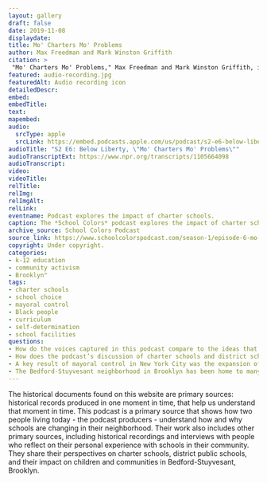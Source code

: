 ```yaml
--- 
layout: gallery
draft: false
date: 2019-11-08
displaydate: 
title: Mo' Charters Mo' Problems
author: Max Freedman and Mark Winston Griffith
citation: >
 "Mo' Charters Mo' Problems," Max Freedman and Mark Winston Griffith, in New York City Civil Rights History Project, Accessed: [Month Day, Year], https://nyccivilrightshistory.org/gallery/mo-charters.
featured: audio-recording.jpg
featuredAlt: Audio recording icon
detailedDescr: 
embed: 
embedTitle: 
text: 
mapembed: 
audio:
  srcType: apple
  srcLink: https://embed.podcasts.apple.com/us/podcast/s2-e6-below-liberty/id1442892516?i=1000588142829
audioTitle: "S2 E6: Below Liberty, \"Mo' Charters Mo' Problems\""
audioTranscriptExt: https://www.npr.org/transcripts/1105664098
audioTranscript: 
video: 
videoTitle: 
relTitle: 
relImg: 
relImgAlt: 
relLink: 
eventname: Podcast explores the impact of charter schools.
caption: The *School Colors* podcast explores the impact of charter schools in Bedford-Stuyvesant, Brooklyn, during mayoral control.
archive_source: School Colors Podcast
source_link: https://www.schoolcolorspodcast.com/season-1/episode-6-mo-charters-mo-problems
copyright: Under copyright. 
categories: 
- k-12 education
- community activism
- Brooklyn"
tags: 
- charter schools 
- school choice
- mayoral control
- Black people
- curriculum
- self-determination
- school facilities
questions: 
- How do the voices captured in this podcast compare to the ideas that you heard from Mayor Michael Bloomberg, Jitu Weusi, and Chancellor Joel Klein? 
- How does the podcast’s discussion of charter schools and district schools compare to your own experience as a student in either or both? 
- A key result of mayoral control in New York City was the expansion of charter schools. Does that leave you supporting, or opposing, mayoral control? 
- The Bedford-Stuyvesant neighborhood in Brooklyn has been home to many phases of Black and Latinx educational activism. If you were to travel back in time and bring some of the [community control activists of the 1960s](/topics/who-governs-schools/community-control/) into Bedford-Stuyvesant today, what would they think?
--- 
```


The historical documents found on this website are primary sources: historical records produced in one moment in time, that help us understand that moment in time. This podcast is a primary source that shows how two people living today - the podcast producers - understand how and why schools are changing in their neighborhood. Their work also includes other primary sources, including historical recordings and interviews with people who reflect on their personal experience with schools in their community. They share their perspectives on charter schools, district public schools, and their impact on children and communities in Bedford-Stuyvesant, Brooklyn.
